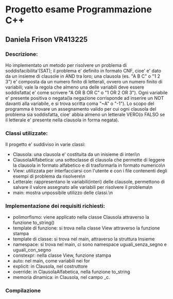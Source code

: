 # Progetto esame Programmazione C++
## Daniela Frison VR413225
### Descrizione:
Ho implementato un metodo per risolvere un problema di soddisfacibilita'(SAT); il problema e' definito in formato CNF, cioe' e' dato da un insieme di clausole in AND tra loro; una clausola (es. "A B C" o "1 2 3") e' composta da un numero finito di letterali, ovvero un numero finito di variabili; vale la regola che almeno una delle variabili deve essere soddisfatta( e' come scrivere "A OR B OR C" o "1 OR 2 OR 3"). Ogni variabile e' presente positiva o negata(la negazione corrisponde ad inserire un NOT davanti alla variabile, e si trova scritta coma "~A" o "-1"). 
Lo scopo del programma è trovare un assegnamento valido per cui ogni clausola del problema sia soddisfatta, cioe' abbia almeno un letterale VERO(o FALSO se il letterale e' presente nella clausola in forma negata).

### Classi utilizzate:
Il progetto e' suddiviso in varie classi:
- Clausola: una clausola e' costituita da un inisieme di interi\n
- ClausolaAlfabetica: una sottoclasse di clausola che permette di leggere la clausola in formato alfabetico e di trasformarla in formato numerico\n
- View: utilizzata per interfacciarsi con l'utente e con i file contenenti degli esempi di problema da risolvere\n
- Letterale: rappresentano le variabili(interi) delle clausole, permettono di salvare il valore assegnato alle variabili per risolvere il problema\n
- main: mostra unpossibile utilizzo delle classi.\n

### Implementazione dei requisiti richiesti:
- polimorfismo: viene applicato nella classe Clausola attraverso la funzione to_string()
- template di funzione: si trova nella classe View attraverso la funzione stampa
- template di classe: si trova nel main, attraverso la struttura Insieme
- namespace: si trova nel main, ci sono namespace uguali_senza_segno e uguali_con_segno
- constexpr: nella classe View, funzione stampa
- auto: nel main, come variabili nei for
- explicit: in Clausola, nel costruttore
- override: in ClausolaAlfabetica, nella funzione to_string
- memoria dinamica: in Clausola, nel campo _c.

### Compilazione


